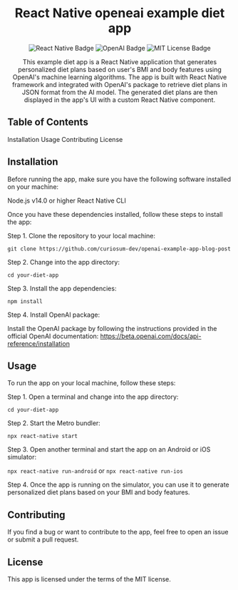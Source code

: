 <!-- Main Title and Logo -->
<div align="center">
  <h1>React Native openeai example diet app</h1>
</div>
<!-- Badges -->
<div align="center">
  <!-- React Native Badge -->
  <img src="https://img.shields.io/badge/React%20Native-%5E0.64.0-blue" alt="React Native Badge">
  <!-- OpenAI Badge -->
  <img src="https://img.shields.io/badge/OpenAI-%5E0.11.2-blue" alt="OpenAI Badge">
  <!-- License Badge -->
  <img src="https://img.shields.io/badge/License-MIT-green" alt="MIT License Badge">
</div>
<!-- Description -->
<p align="center">
  This example diet app is a React Native application that generates personalized diet plans based on user's BMI and body features using OpenAI's machine learning algorithms. The app is built with React Native framework and integrated with OpenAI's package to retrieve diet plans in JSON format from the AI model. The generated diet plans are then displayed in the app's UI with a custom React Native component.
</p>
<!-- Table of Contents -->
<h2>Table of Contents</h2>
Installation
Usage
Contributing
License
<!-- Installation -->
<h2>Installation</h2>
<p>
  Before running the app, make sure you have the following software installed on your machine:
</p>
Node.js v14.0 or higher
React Native CLI
<p>
  Once you have these dependencies installed, follow these steps to install the app:
</p>
<p>Step 1. Clone the repository to your local machine:</p>
<p><code>git clone https://github.com/curiosum-dev/openai-example-app-blog-post</code></p>
<p>Step 2. Change into the app directory:</p>
<p><code>cd your-diet-app</code></p>
<p>Step 3. Install the app dependencies:</p>
<p><code>npm install</code></p>
<p>Step 4. Install OpenAI package:</p>
<p>Install the OpenAI package by following the instructions provided in the official OpenAI documentation: <a href="https://beta.openai.com/docs/api-reference/installation">https://beta.openai.com/docs/api-reference/installation</a></p>
<!-- Usage -->
<h2>Usage</h2>
<p>
  To run the app on your local machine, follow these steps:
</p>
<p>Step 1. Open a terminal and change into the app directory:</p>
<p><code>cd your-diet-app</code></p>
<p>Step 2. Start the Metro bundler:</p>
<p><code>npx react-native start</code></p>
<p>Step 3. Open another terminal and start the app on an Android or iOS simulator:</p>
<p><code>npx react-native run-android</code> or <code>npx react-native run-ios</code></p>
<p>Step 4. Once the app is running on the simulator, you can use it to generate personalized diet plans based on your BMI and body features.</p>
<!-- Contributing -->
<h2>Contributing</h2>
<p>
  If you find a bug or want to contribute to the app, feel free to open an issue or submit a pull request.

<!-- License -->
<h2>License</h2>
<p>
  This app is licensed under the terms of the MIT license</a>.
</p>
